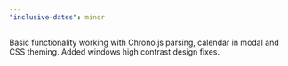 ```yaml
---
"inclusive-dates": minor
---
```


Basic functionality working with Chrono.js parsing, calendar in modal and CSS theming. Added windows high contrast design fixes.
